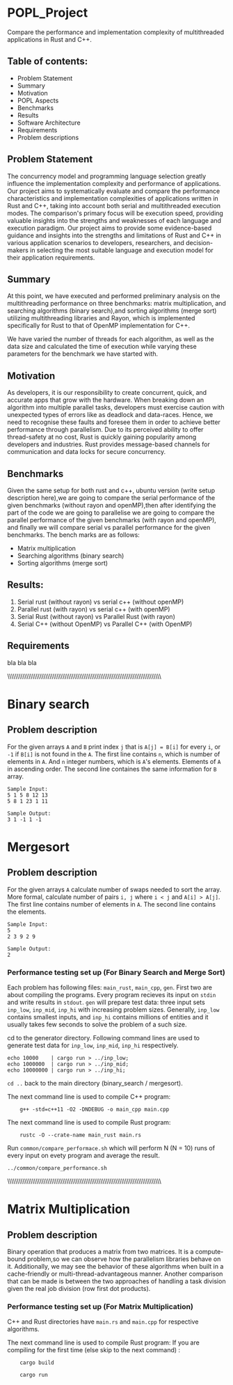 # POPL_Project
Compare the performance and implementation complexity of multithreaded applications in Rust and C++.

## Table of contents:
* Problem Statement
* Summary 
* Motivation
* POPL Aspects
* Benchmarks
* Results
* Software Architecture
* Requirements
* Problem descriptions

## Problem Statement
The concurrency model and programming language selection greatly influence the implementation complexity and performance of applications. Our project aims to systematically evaluate and compare the performance characteristics and implementation complexities of applications written in Rust and C++, taking into account both serial and multithreaded execution modes. The comparison's primary focus will be execution speed, providing valuable insights into the strengths and weaknesses of each language and execution paradigm. 
Our project aims to provide some evidence-based guidance and insights into the strengths and limitations of Rust and C++ in various application scenarios to developers, researchers, and decision-makers in selecting the most suitable language and execution model for their application requirements.

## Summary
At this point, we have executed and performed preliminary analysis on the multithreading performance on three benchmarks: matrix multiplication, and searching algorithms (binary search),and sorting algorithms (merge sort) utilizing multithreading libraries and Rayon, which is implemented specifically for Rust to that of OpenMP implementation for C++.​

We have varied the number of threads for each algorithm, as well as the data size and calculated the time of execution while varying these parameters for the benchmark we have started with.

## Motivation
As developers, it is our responsibility to create concurrent, quick, and accurate apps that grow with the hardware. When breaking down an algorithm into multiple parallel tasks, developers must exercise caution with unexpected types of errors like as deadlock and data-races. Hence, we need to recognise these faults and foresee them in order to achieve better performance through parallelism. Due to its perceived ability to offer thread-safety at no cost, Rust is quickly gaining popularity among developers and industries. Rust provides message-based channels for communication and data locks for secure concurrency.

## Benchmarks
Given the same setup for both rust and c++, ubuntu version (write setup description here),we are going to compare the serial performance of the given benchmarks (without rayon and openMP),then after identifying the part of the code we are going to parallelise we are going to compare the parallel performance of the given benchmarks (with rayon and openMP), and finally we will compare serial vs parallel performance for the given benchmarks.
The bench marks are as follows:
  * Matrix multiplication
  * Searching algorithms (binary search)
  * Sorting algorithms (merge sort)

## Results:
1. Serial rust (without rayon) vs serial c++ (without openMP)
2. Parallel rust (with rayon) vs serial c++ (with openMP)
3. Serial Rust (without rayon) vs Parallel Rust (with rayon)
4. Serial C++ (without OpenMP) vs Parallel C++ (with OpenMP)


## Requirements
 bla bla bla

\\\\\\\\\\\\\\\\\\\\\\\\\\\\\\\\\\\\\\\\\\\\\\\\\\\\\\\\\\\\\\\\\\\\\\\\\\\\\\\\\\\\\\\\\\\\\\\\\\\\\\\\\\\\\\\\\\\\\\\\\\\\\\\\\\\\\\\\\\\\\\\\\\\\\\\\\\\\\\\\\\

# Binary search

## Problem description

For the given arrays `A` and `B` print index `j` that is `A[j] = B[i]` for
every `i`, or `-1` if `B[i]` is not found in the `A`.  The first line contains
`n`, which is number of elements in `A`. And `n` integer numbers, which is
`A`'s elements. Elements of `A` in ascending order. The second line containes
the same information for `B` array.

```
Sample Input:
5 1 5 8 12 13
5 8 1 23 1 11

Sample Output:
3 1 -1 1 -1
```

# Mergesort

## Problem description

For the given arrays `A` calculate number of swaps needed to sort the array.
More formal, calculate number of pairs `i, j` where  `i < j` and `A[i] > A[j]`. 
The first line contains number of elements in `A`. The second line contains the elements.
```
Sample Input:
5
2 3 9 2 9

Sample Output:
2
```


### Performance testing set up (For Binary Search and Merge Sort)

Each problem has following files: `main_rust`, `main_cpp`, `gen`. First two are
about compiling the programs. Every program recieves its input on `stdin` 
and write results in `stdout`. `gen` will prepare test data:
three input sets `inp_low`, `inp_mid`, `inp_hi` with increasing problem sizes.
Generally, `inp_low` contains smallest inputs, and `inp_hi` contains millions
of entities and it usually takes few seconds to solve the problem of a such size.

cd to the generator directory. Following command lines are used to generate test data
for `inp_low`, `inp_mid`, `inp_hi` respectively.

```
echo 10000    | cargo run > ../inp_low;
echo 1000000  | cargo run > ../inp_mid;
echo 10000000 | cargo run > ../inp_hi;
```
```cd ..``` back to the main directory (binary_search / mergesort).

The next command line is used to compile C++ program:

```
	g++ -std=c++11 -O2 -DNDEBUG -o main_cpp main.cpp
```

The next command line is used to compile Rust program:

```
	rustc -O --crate-name main_rust main.rs
```

Run `common/compare_performace.sh` which will perform N (N =
10) runs of every input on evety program and average the result.

```
../common/compare_performance.sh
```

\\\\\\\\\\\\\\\\\\\\\\\\\\\\\\\\\\\\\\\\\\\\\\\\\\\\\\\\\\\\\\\\\\\\\\\\\\\\\\\\\\\\\\\\\\\\\\\\\\\\\\\\\\\\\\\\\\\\\\\\\\\\\\\\\\\\\\\\\\\\\\\\\\\\\\\\\\\\\\\\\\

# Matrix Multiplication

## Problem description

Binary operation that produces a matrix from two matrices. 
It is a compute-bound problem,so we can observe how the parallelism libraries behave on it. Additionally, we may see the behavior of these algorithms when built in a cache-friendly or multi-thread-advantageous manner. Another comparison that can be made is between the two approaches of handling a task division given the real job division (row first dot products).


### Performance testing set up (For Matrix Multiplication)
C++ and Rust directories have ```main.rs``` and ```main.cpp``` for respective algorithms.

The next command line is used to compile Rust program:
If you are compiling for the first time (else skip to the next command) :

```
	cargo build
```

```
	cargo run
```
